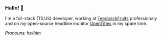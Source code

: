 ### Hallo! 👋

I'm a full-stack (TS/JS) developer, working at [FeedbackFruits](https://feedbackfruits.com/) professionaly and on my open-source headline monitor [OpenTitles](https://opentitles.info/) in my spare time. 

_Pronouns: he/him_
